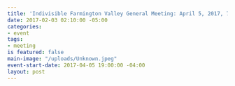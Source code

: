 ```yaml
---
title: 'Indivisible Farmington Valley General Meeting: April 5, 2017, 7-9 pm'
date: 2017-02-03 02:10:00 -05:00
categories:
- event
tags:
- meeting
is featured: false
main-image: "/uploads/Unknown.jpeg"
event-start-date: 2017-04-05 19:00:00 -04:00
layout: post
---
```


